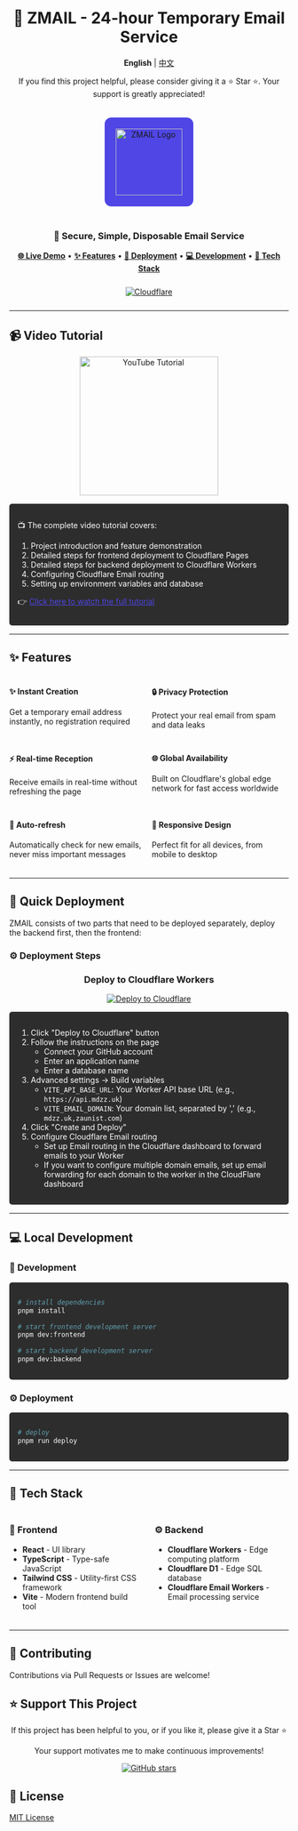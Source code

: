 # <div align="center">🚀 ZMAIL - 24-hour Temporary Email Service</div>

<div align="center">
  <p>
    <strong>English</strong> | <a href="./README.md">中文</a>
  </p>

  <p>If you find this project helpful, please consider giving it a ⭐️ Star ⭐️. Your support is greatly appreciated!</p>

  <img src="frontend/public/favicon.svg" alt="ZMAIL Logo" width="120" height="120" style="background-color: #4f46e5; padding: 20px; border-radius: 12px; margin: 20px 0;">

  <h3>💌 Secure, Simple, Disposable Email Service</h3>

  <p>
    <a href="https://mail.mdzz.uk" target="_blank"><strong>🌐 Live Demo</strong></a> •
    <a href="#features"><strong>✨ Features</strong></a> •
    <a href="#quick-deployment"><strong>🚀 Deployment</strong></a> •
    <a href="#local-development"><strong>💻 Development</strong></a> •
    <a href="#tech-stack"><strong>🔧 Tech Stack</strong></a>
  </p>

  <div style="display: flex; gap: 10px; justify-content: center; margin: 25px 0;">
    <a href="https://dash.cloudflare.com/" target="_blank">
      <img src="https://img.shields.io/badge/Cloudflare-F38020?style=for-the-badge&logo=cloudflare&logoColor=white" alt="Cloudflare" />
    </a>
  </div>
</div>

---

## 📹 Video Tutorial

<div align="center">
  <a href="https://youtu.be/domoWldyXrc?si=9l3JN5AbtiaTS3_L" target="_blank">
    <img src="https://img.shields.io/badge/Watch_YouTube_Tutorial-FF0000?style=for-the-badge&logo=youtube&logoColor=white" alt="YouTube Tutorial" width="250" />
  </a>
</div>

<div style="background-color: #2d2d2d; color: #ffffff; padding: 15px; border-radius: 5px; margin: 15px 0;">
  <p>📺 The complete video tutorial covers:</p>
  <ol>
    <li>Project introduction and feature demonstration</li>
    <li>Detailed steps for frontend deployment to Cloudflare Pages</li>
    <li>Detailed steps for backend deployment to Cloudflare Workers</li>
    <li>Configuring Cloudflare Email routing</li>
    <li>Setting up environment variables and database</li>
  </ol>
  <p>👉 <a href="https://youtu.be/domoWldyXrc?si=9l3JN5AbtiaTS3_L" target="_blank" style="color: #4f46e5;">Click here to watch the full tutorial</a></p>
</div>

---

## ✨ Features

<div style="display: grid; grid-template-columns: repeat(2, 1fr); gap: 10px; margin: 20px 0;">
  <div>
    <h4>✨ Instant Creation</h4>
    <p>Get a temporary email address instantly, no registration required</p>
  </div>
  <div>
    <h4>🔒 Privacy Protection</h4>
    <p>Protect your real email from spam and data leaks</p>
  </div>
  <div>
    <h4>⚡ Real-time Reception</h4>
    <p>Receive emails in real-time without refreshing the page</p>
  </div>
  <div>
    <h4>🌐 Global Availability</h4>
    <p>Built on Cloudflare's global edge network for fast access worldwide</p>
  </div>
  <div>
    <h4>🔄 Auto-refresh</h4>
    <p>Automatically check for new emails, never miss important messages</p>
  </div>
  <div>
    <h4>📱 Responsive Design</h4>
    <p>Perfect fit for all devices, from mobile to desktop</p>
  </div>
</div>

---

## 🚀 Quick Deployment

ZMAIL consists of two parts that need to be deployed separately, deploy the backend first, then the frontend:

### ⚙️ Deployment Steps

<div align="center">
  <h3>Deploy to Cloudflare Workers</h3>
  <a href="http://deploy.workers.cloudflare.com/?url=https://github.com/zaunist/zmail" target="_blank">
    <img src="https://deploy.workers.cloudflare.com/button" alt="Deploy to Cloudflare" />
  </a>
</div>

<div style="background-color: #2d2d2d; color: #ffffff; padding: 15px; border-radius: 5px; margin: 15px 0;">
  <ol>
    <li>Click "Deploy to Cloudflare" button</li>
    <li>Follow the instructions on the page
      <ul>
        <li>Connect your GitHub account</li>
        <li>Enter an application name</li>
        <li>Enter a database name
      </ul>
    </li>
    <li>Advanced settings -> Build variables
    <ul>
        <li><code>VITE_API_BASE_URL</code>: Your Worker API base URL (e.g., <code>https://api.mdzz.uk</code>)</li>
        <li><code>VITE_EMAIL_DOMAIN</code>: Your domain list, separated by ',' (e.g., <code>mdzz.uk,zaunist.com</code>)</li>
      </ul>
    </li>
    <li>Click "Create and Deploy"</li>
    <li>Configure Cloudflare Email routing
    <ul>
        <li>Set up Email routing in the Cloudflare dashboard to forward emails to your Worker</li>
        <li>If you want to configure multiple domain emails, set up email forwarding for each domain to the worker in the CloudFlare dashboard</li>
    </ul>
    </li>
  </ol>
</div>

---

## 💻 Local Development

### 🚀 Development

<div style="background-color: #2d2d2d; color: #ffffff; padding: 15px; border-radius: 5px; margin: 15px 0;">

```bash
# install dependencies
pnpm install

# start frontend development server
pnpm dev:frontend

# start backend development server
pnpm dev:backend
```

</div>

### ⚙️ Deployment

<div style="background-color: #2d2d2d; color: #ffffff; padding: 15px; border-radius: 5px; margin: 15px 0;">

```bash
# deploy
pnpm run deploy
```

</div>

---

## 🔧 Tech Stack

<div style="display: grid; grid-template-columns: repeat(2, 1fr); gap: 20px; margin: 20px 0;">
  <div>
    <h3>🎨 Frontend</h3>
    <ul>
      <li><strong>React</strong> - UI library</li>
      <li><strong>TypeScript</strong> - Type-safe JavaScript</li>
      <li><strong>Tailwind CSS</strong> - Utility-first CSS framework</li>
      <li><strong>Vite</strong> - Modern frontend build tool</li>
    </ul>
  </div>
  <div>
    <h3>⚙️ Backend</h3>
    <ul>
      <li><strong>Cloudflare Workers</strong> - Edge computing platform</li>
      <li><strong>Cloudflare D1</strong> - Edge SQL database</li>
      <li><strong>Cloudflare Email Workers</strong> - Email processing service</li>
    </ul>
  </div>
</div>

---

## 👥 Contributing

Contributions via Pull Requests or Issues are welcome!

## ⭐ Support This Project

<div align="center">
  <p>If this project has been helpful to you, or if you like it, please give it a Star ⭐️</p>
  <p>Your support motivates me to make continuous improvements!</p>

  <a href="https://github.com/zaunist/zmail">
    <img src="https://img.shields.io/github/stars/zaunist/zmail?style=social" alt="GitHub stars" />
  </a>
</div>

## 📄 License

[MIT License](./LICENSE)
